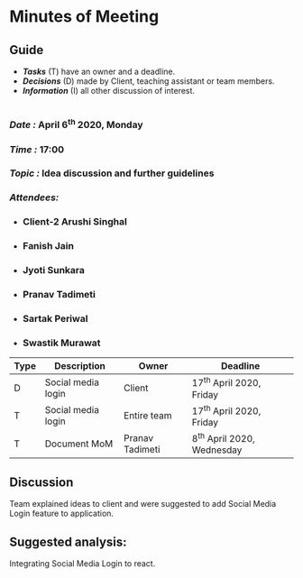 # Minutes of Meeting

## Guide

* ***Tasks*** (T) have an owner and a deadline.
* ***Decisions*** (D) made by Client, teaching assistant or team members.
* ***Information*** (I) all other discussion of interest.

#

### *Date :* April 6<sup>th</sup> 2020, Monday
### *Time :* 17:00
### *Topic :* Idea discussion and further guidelines
### *Attendees:* 
* ### Client-2 Arushi Singhal
* ### Fanish Jain
* ### Jyoti Sunkara
* ### Pranav Tadimeti
* ### Sartak Periwal
* ### Swastik Murawat	


Type | Description | Owner | Deadline
---- | ---- | ---- | ----
D | Social media login | Client  | 17<sup>th</sup> April 2020, Friday
T | Social media login | Entire team  | 17<sup>th</sup> April 2020, Friday
T | Document MoM | Pranav Tadimeti  | 8<sup>th</sup> April 2020, Wednesday





## Discussion

Team explained ideas to client and were suggested to add Social Media Login feature to application.


## Suggested analysis:

Integrating Social Media Login to react.
